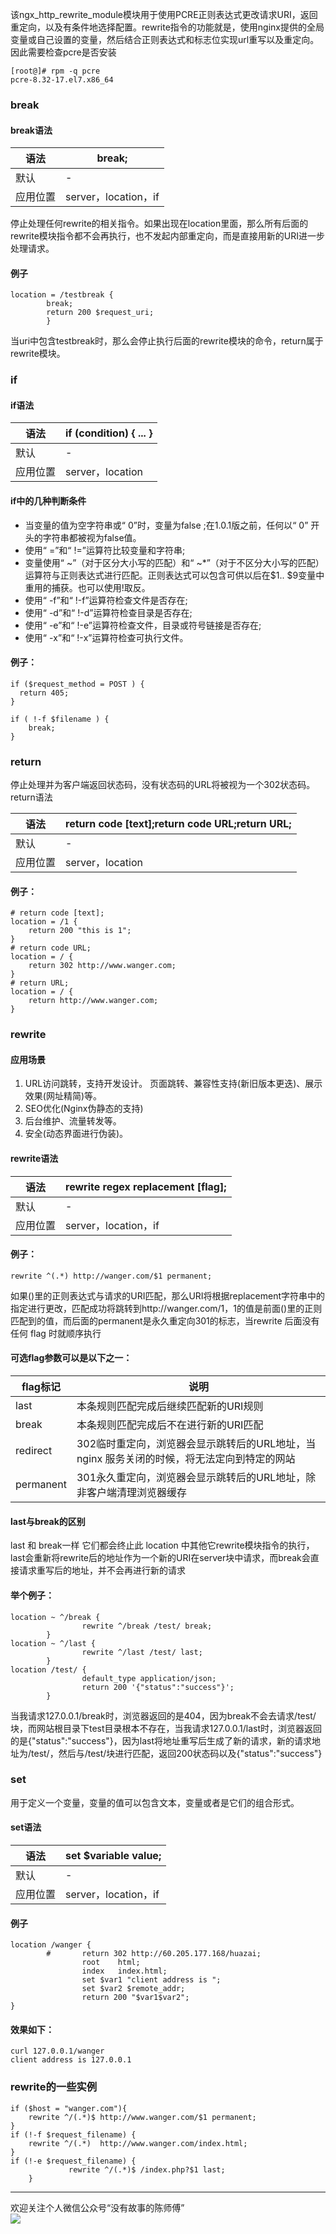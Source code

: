 该ngx_http_rewrite_module模块用于使用PCRE正则表达式更改请求URI，返回重定向，以及有条件地选择配置。rewrite指令的功能就是，使用nginx提供的全局变量或自己设置的变量，然后结合正则表达式和标志位实现url重写以及重定向。
因此需要检查pcre是否安装  
```
[root@]# rpm -q pcre
pcre-8.32-17.el7.x86_64
```  

### break
#### break语法  


| 语法 | break; |
| -------- | -------- | 
| 默认| - |
|应用位置| server，location，if|


停止处理任何rewrite的相关指令。如果出现在location里面，那么所有后面的rewrite模块指令都不会再执行，也不发起内部重定向，而是直接用新的URI进一步处理请求。
#### 例子  
```
location = /testbreak {
        break;
        return 200 $request_uri;
        }
```
当uri中包含testbreak时，那么会停止执行后面的rewrite模块的命令，return属于rewrite模块。
### if
#### if语法

| 语法 | if (condition) { ... }|
| -------- | -------- | 
| 默认| - |
|应用位置| server，location|

#### if中的几种判断条件
* 当变量的值为空字符串或“ 0”时，变量为false ;在1.0.1版之前，任何以“ 0” 开头的字符串都被视为false值。
* 使用“ =”和“ !=”运算符比较变量和字符串;
* 变量使用“ ~”（对于区分大小写的匹配）和“ ~*”（对于不区分大小写的匹配）运算符与正则表达式进行匹配。正则表达式可以包含可供以后在$1.. $9变量中重用的捕获。也可以使用!取反。
* 使用“ -f”和“ !-f”运算符检查文件是否存在;
* 使用“ -d”和“ !-d”运算符检查目录是否存在;
* 使用“ -e”和“ !-e”运算符检查文件，目录或符号链接是否存在;
* 使用“ -x”和“ !-x”运算符检查可执行文件。

#### 例子：  
```
if ($request_method = POST ) {
  return 405;
}

if ( !-f $filename ) {
    break;            
}
```  

### return
停止处理并为客户端返回状态码，没有状态码的URL将被视为一个302状态码。
return语法

|语法|return code [text];return code URL;return URL;|
| -------- | -------- | 
|默认| -|
|应用位置| server，location|
#### 例子：  
```
# return code [text]; 
location = /1 {
    return 200 "this is 1";
}
# return code URL;
location = / {
    return 302 http://www.wanger.com;
}
# return URL;
location = / {
    return http://www.wanger.com;
}
```  

### rewrite
#### 应用场景
1. URL访问跳转，支持开发设计。 页面跳转、兼容性支持(新旧版本更迭)、展示效果(网址精简)等。
2. SEO优化(Nginx伪静态的支持)
3. 后台维护、流量转发等。
4. 安全(动态界面进行伪装)。

#### rewrite语法

|语法|rewrite regex replacement [flag];|
| -------- | -------- | 
|默认| -|
|应用位置| server，location，if|
#### 例子：
```
rewrite ^(.*) http://wanger.com/$1 permanent;  
```  

如果()里的正则表达式与请求的URI匹配，那么URI将根据replacement字符串中的指定进行更改，匹配成功将跳转到http://wanger.com/$1 ，$1的值是前面()里的正则匹配到的值，而后面的permanent是永久重定向301的标志，当rewrite 后面没有任何 flag 时就顺序执行 
#### 可选flag参数可以是以下之一：
|flag标记 |说明|
| -------- | -------- | 
|last| 本条规则匹配完成后继续匹配新的URI规则|
|break |本条规则匹配完成后不在进行新的URI匹配|
|redirect| 302临时重定向，浏览器会显示跳转后的URL地址，当nginx 服务关闭的时候，将无法定向到特定的网站|
|permanent |301永久重定向，浏览器会显示跳转后的URL地址，除非客户端清理浏览器缓存|
#### last与break的区别
last 和 break一样 它们都会终止此 location 中其他它rewrite模块指令的执行，last会重新将rewrite后的地址作为一个新的URI在server块中请求，而break会直接请求重写后的地址，并不会再进行新的请求
#### 举个例子：  
```
location ~ ^/break {
                rewrite ^/break /test/ break;
        }
location ~ ^/last {
                rewrite ^/last /test/ last;
        }
location /test/ {
                default_type application/json;
                return 200 '{"status":"success"}';
        }
```  

当我请求127.0.0.1/break时，浏览器返回的是404，因为break不会去请求/test/块，而网站根目录下test目录根本不存在，当我请求127.0.0.1/last时，浏览器返回的是{"status":"success"}，因为last将地址重写后生成了新的请求，新的请求地址为/test/，然后与/test/块进行匹配，返回200状态码以及{"status":"success"}
### set
用于定义一个变量，变量的值可以包含文本，变量或者是它们的组合形式。
#### set语法
|语法| set $variable value;|
| -------- | -------- | 
|默认| -|
|应用位置| server，location，if|
#### 例子  
```
location /wanger {
        #       return 302 http://60.205.177.168/huazai;
                root    html;
                index   index.html;
                set $var1 "client address is ";
                set $var2 $remote_addr;
                return 200 "$var1$var2";
}
```
#### 效果如下：
```  
curl 127.0.0.1/wanger
client address is 127.0.0.1
```  

### rewrite的一些实例
```
if ($host = "wanger.com"){
    rewrite ^/(.*)$ http://www.wanger.com/$1 permanent;
}
if (!-f $request_filename) {
    rewrite ^/(.*)  http://www.wanger.com/index.html;
}
if (!-e $request_filename) {
             rewrite ^/(.*)$ /index.php?$1 last;
    }  
```  


-----

欢迎关注个人微信公众号“没有故事的陈师傅”  
![](https://s1.51cto.com/images/blog/201907/26/31026d9e98abfbddfa6c33bf845c66cf.png?x-oss-process=image/watermark,size_16,text_QDUxQ1RP5Y2a5a6i,color_FFFFFF,t_100,g_se,x_10,y_10,shadow_90,type_ZmFuZ3poZW5naGVpdGk=)
